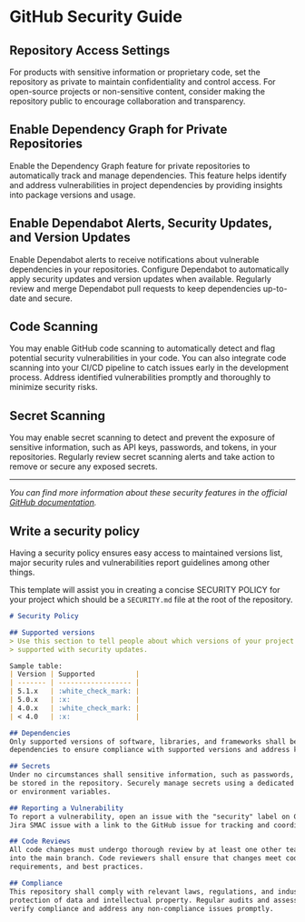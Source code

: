 # GitHub Security Guide

## Repository Access Settings
For products with sensitive information or proprietary code, set the repository as private to
maintain confidentiality and control access. For open-source projects or non-sensitive content,
consider making the repository public to encourage collaboration and transparency.

## Enable Dependency Graph for Private Repositories
Enable the Dependency Graph feature for private repositories to automatically track and manage
dependencies.
This feature helps identify and address vulnerabilities in project dependencies by providing
insights into package versions and usage.

## Enable Dependabot Alerts, Security Updates, and Version Updates
Enable Dependabot alerts to receive notifications about vulnerable dependencies in your
repositories.
Configure Dependabot to automatically apply security updates and version updates when available.
Regularly review and merge Dependabot pull requests to keep dependencies up-to-date and secure.

## Code Scanning
You may enable GitHub code scanning to automatically detect and flag potential security
vulnerabilities in your code.
You can also integrate code scanning into your CI/CD pipeline to catch issues early in the
development process.
Address identified vulnerabilities promptly and thoroughly to minimize security risks.

## Secret Scanning
You may enable secret scanning to detect and prevent the exposure of sensitive information, such as
API keys, passwords, and tokens, in your repositories.
Regularly review secret scanning alerts and take action to remove or secure any exposed secrets.

---

*You can find more information about these security features in the official [GitHub documentation][github-doc].*

## Write a security policy
Having a security policy ensures easy access to maintained versions list, major security rules and
vulnerabilities report guidelines among other things.

This template will assist you in creating a concise SECURITY POLICY for your project which should
be a `SECURITY.md` file at the root of the repository.

```markdown
# Security Policy

## Supported versions
> Use this section to tell people about which versions of your project are currently being
> supported with security updates.

Sample table:
| Version | Supported          |
| ------- | ------------------ |
| 5.1.x   | :white_check_mark: |
| 5.0.x   | :x:                |
| 4.0.x   | :white_check_mark: |
| < 4.0   | :x:                |

## Dependencies
Only supported versions of software, libraries, and frameworks shall be used. Regularly update
dependencies to ensure compliance with supported versions and address known vulnerabilities.

## Secrets
Under no circumstances shall sensitive information, such as passwords, API keys, or access tokens,
be stored in the repository. Securely manage secrets using a dedicated secrets management tool
or environment variables.

## Reporting a Vulnerability
To report a vulnerability, open an issue with the "security" label on GitHub. Additionally, open a
Jira SMAC issue with a link to the GitHub issue for tracking and coordination.

## Code Reviews
All code changes must undergo thorough review by at least one other team member before being merged
into the main branch. Code reviewers shall ensure that changes meet coding standards, security
requirements, and best practices.

## Compliance
This repository shall comply with relevant laws, regulations, and industry standards governing the
protection of data and intellectual property. Regular audits and assessments shall be conducted to
verify compliance and address any non-compliance issues promptly.
```

[github-doc]: https://docs.github.com/en/code-security/getting-started/securing-your-repository